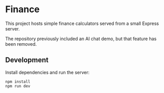 # Finance

This project hosts simple finance calculators served from a small Express server.

The repository previously included an AI chat demo, but that feature has been removed.

## Development

Install dependencies and run the server:

```
npm install
npm run dev
```
